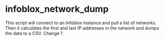# infoblox_network_dump

This script will connect to an Infoblox instance and pull a list of networks.  Then it calculates the first and last IP addresses in the network and dumps the data to a CSV.  Change 1